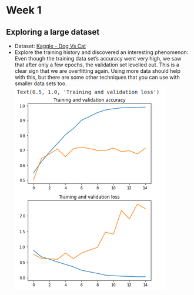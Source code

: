 # Week 1

## Exploring a large dataset

* Dataset: [Kaggle - Dog Vs Cat](https://www.kaggle.com/c/dogs-vs-cats)
* Explore the training history and discovered an interesting phenomenon: Even though the training data set’s accuracy went very high, we saw that after only a few epochs, the validation set levelled out. This is a clear sign that we are overfitting again. Using more data should help with this, but there are some other techniques that you can use with smaller data sets too.
![Model History](/img/C2/C2_Week_1.png)